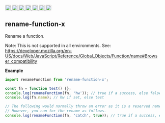 <a
  href="https://travis-ci.org/Xotic750/rename-function-x"
  title="Travis status">
<img
  src="https://travis-ci.org/Xotic750/rename-function-x.svg?branch=master"
  alt="Travis status" height="18">
</a>
<a
  href="https://david-dm.org/Xotic750/rename-function-x"
  title="Dependency status">
<img src="https://david-dm.org/Xotic750/rename-function-x/status.svg"
  alt="Dependency status" height="18"/>
</a>
<a
  href="https://david-dm.org/Xotic750/rename-function-x?type=dev"
  title="devDependency status">
<img src="https://david-dm.org/Xotic750/rename-function-x/dev-status.svg"
  alt="devDependency status" height="18"/>
</a>
<a
  href="https://badge.fury.io/js/rename-function-x"
  title="npm version">
<img src="https://badge.fury.io/js/rename-function-x.svg"
  alt="npm version" height="18">
</a>
<a
  href="https://www.jsdelivr.com/package/npm/rename-function-x"
  title="jsDelivr hits">
<img src="https://data.jsdelivr.com/v1/package/npm/rename-function-x/badge?style=rounded"
  alt="jsDelivr hits" height="18">
</a>
<a
  href="https://bettercodehub.com/results/Xotic750/rename-function-x"
  title="bettercodehub score">
<img src="https://bettercodehub.com/edge/badge/Xotic750/rename-function-x?branch=master"
  alt="bettercodehub score" height="18">
</a>
<a
  href="https://coveralls.io/github/Xotic750/rename-function-x?branch=master"
  title="Coverage Status">
<img src="https://coveralls.io/repos/github/Xotic750/rename-function-x/badge.svg?branch=master"
  alt="Coverage Status" height="18">
</a>

## rename-function-x

Rename a function.

Note: This is not supported in all environments.
See: https://developer.mozilla.org/en-US/docs/Web/JavaScript/Reference/Global_Objects/Function/name#Browser_compatibility

**Example**

```js
import renameFunction from 'rename-function-x';

const fn = function test() {};
console.log(renameFunction(fn, 'hw')); // true if a success, else false
console.log(fn.name); // hw if set, else test

// The following would normally throw an error as it is a reserved name.
// However, you can for the rename as follows.
console.log(renameFunction(fn, 'catch', true)); // true if a success, else false
```
